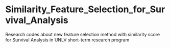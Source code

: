 # Similarity_Feature_Selection_for_Survival_Analysis
Research codes about new feature selection method with similarity score for Survival Analysis in UNLV short-term research program
